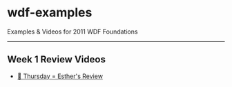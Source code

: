 # wdf-examples

Examples & Videos for 2011 WDF Foundations

---

## Week 1 Review Videos
- [📓 Thursday = Esther's Review](https://youtu.be/cyItsX3mZt8)
